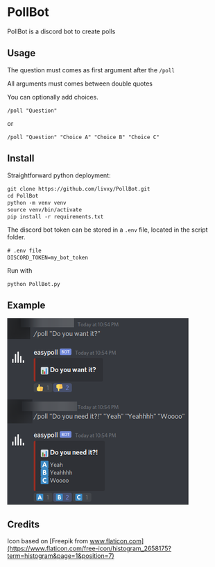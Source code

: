 # PollBot

PollBot is a discord bot to create polls

## Usage

The question must comes as first argument after the `/poll`

All arguments must comes between double quotes

You can optionally add choices.

```
/poll "Question"
```

or

```
/poll "Question" "Choice A" "Choice B" "Choice C"
```

## Install

Straightforward python deployment:

```
git clone https://github.com/livxy/PollBot.git
cd PollBot
python -m venv venv
source venv/bin/activate
pip install -r requirements.txt
```

The discord bot token can be stored in a `.env` file, located in the script folder.

```
# .env file
DISCORD_TOKEN=my_bot_token
```

Run with

```
python PollBot.py
```

## Example

![Easypoll](screen_1.png)

## Credits

Icon based on [Freepik from www.flaticon.com](https://www.flaticon.com/free-icon/histogram_2658175?term=histogram&page=1&position=7)
